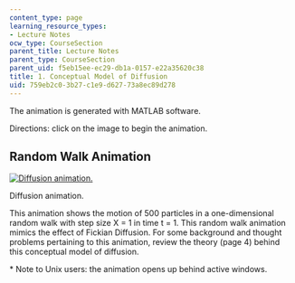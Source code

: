 ```yaml
---
content_type: page
learning_resource_types:
- Lecture Notes
ocw_type: CourseSection
parent_title: Lecture Notes
parent_type: CourseSection
parent_uid: f5eb15ee-ec29-db1a-0157-e22a35620c38
title: 1. Conceptual Model of Diffusion
uid: 759eb2c0-3b27-c1e9-d627-73a8ec89d278
---
```


The animation is generated with MATLAB software.

Directions: click on the image to begin the animation.

Random Walk Animation
---------------------

[![Diffusion animation.](/courses/civil-and-environmental-engineering/1-061-transport-processes-in-the-environment-fall-2008/lecture-notes/1-anim/movie.jpg)](/ans7870/1/1.061/f04/animation/walk2.avi)

Diffusion animation.

This animation shows the motion of 500 particles in a one-dimensional random walk with step size X = 1 in time t = 1. This random walk animation mimics the effect of Fickian Diffusion. For some background and thought problems pertaining to this animation, review the theory (page 4) behind this conceptual model of diffusion.

\* Note to Unix users: the animation opens up behind active windows.